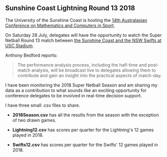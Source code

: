 ## Sunshine Coast Lightning Round 13 2018

The University of the Sunshine Coast is hosting the [14th Australasian Conference on Mathematics and Computers in Sport](https://www.anziam.org.au/The+14th+Australasian+Conference+on+Mathematics+and+Computers+in+Sport).

On Saturday 28 July, delegates will have the opportunity to watch the Super Netball Round 13 match between [the Sunshine Coast and the NSW Swifts at USC Stadium](https://www.usc.edu.au/explore/usc-news-exchange/news-archive/2018/july/maths-is-a-gamechanger-for-elite-sport).

Anthony Bedford reports: 

> The performance analysis process, including the half-time and post-match analysis, will be broadcast live to delegates allowing them to contribute and gain an insight into the practical aspects of match-day.

I have been monitoring the 2018 Super Netball Season and am sharing my data as a contribution to what sounds like an exciting opportunity for conference delegates to be involved in real-time decision support.

I have three small .csv files to share.

- **2018Season.csv** has all the results from the season with the exception of two drawn games.

- **Lightning12.csv** has scores per quarter for the Lightning's 12 games played in 2018.

- **Swifts12.csv** has scores per quarter for the Swifts' 12 games played in 2018.

